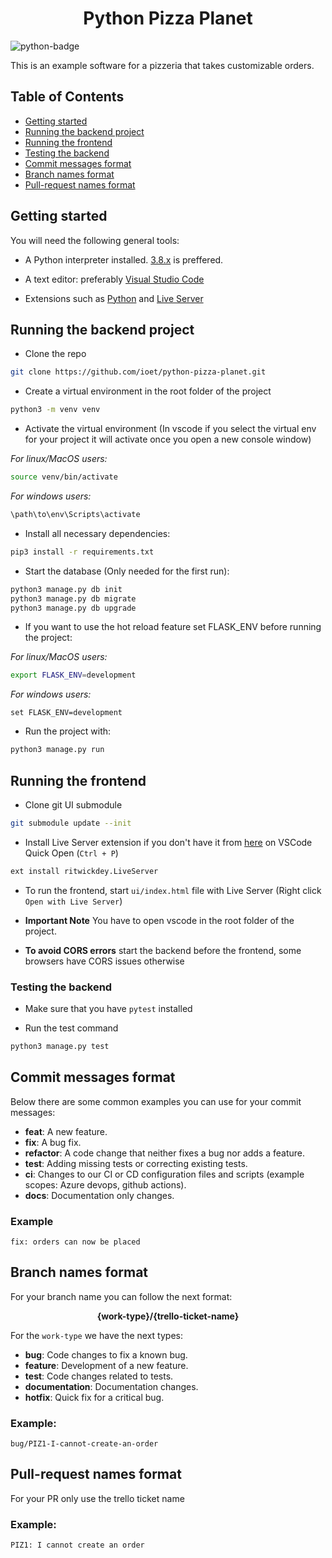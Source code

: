 <h1 align="center"> Python Pizza Planet </h1>

![python-badge](https://img.shields.io/badge/python-%2314354C.svg?style=for-the-badge&logo=python&logoColor=white)

This is an example software for a pizzeria that takes customizable orders.

## Table of Contents

- [Getting started](#getting-started)
- [Running the backend project](#running-the-backend-project)
- [Running the frontend](#running-the-frontend)
- [Testing the backend](#testing-the-backend)
- [Commit messages format](#commit-messages-format)
- [Branch names format](#branch-names-format)
- [Pull-request names format](#pull-request-names-format)

## Getting started

You will need the following general tools:

- A Python interpreter installed. [3.8.x](https://www.python.org/downloads/release/python-3810/) is preffered.

- A text editor: preferably [Visual Studio Code](https://code.visualstudio.com/download)

- Extensions such as [Python](https://marketplace.visualstudio.com/items?itemName=ms-python.python) and [Live Server](https://marketplace.visualstudio.com/items?itemName=ritwickdey.LiveServer)

## Running the backend project

- Clone the repo

```bash
git clone https://github.com/ioet/python-pizza-planet.git
```

- Create a virtual environment in the root folder of the project

```bash
python3 -m venv venv
```

- Activate the virtual environment (In vscode if you select the virtual env for your project it will activate once you open a new console window)

_For linux/MacOS users:_

```bash
source venv/bin/activate 
```

_For windows users:_

```cmd
\path\to\env\Scripts\activate
```

- Install all necessary dependencies:

```bash
pip3 install -r requirements.txt
```

- Start the database (Only needed for the first run):

```bash
python3 manage.py db init
python3 manage.py db migrate
python3 manage.py db upgrade
```

- If you want to use the hot reload feature set FLASK_ENV before running the project:

_For linux/MacOS users:_

```bash
export FLASK_ENV=development 
```

_For windows users:_

```CMD
set FLASK_ENV=development
```

- Run the project with:

```bash
python3 manage.py run
```

## Running the frontend

- Clone git UI submodule

```bash
git submodule update --init
```

- Install Live Server extension if you don't have it from [here](https://marketplace.visualstudio.com/items?itemName=ritwickdey.LiveServer) on VSCode Quick Open (`Ctrl + P`)

```bash
ext install ritwickdey.LiveServer
```

- To run the frontend, start `ui/index.html` file with Live Server (Right click `Open with Live Server`)

- **Important Note** You have to open vscode in the root folder of the project.

- **To avoid CORS errors** start the backend before the frontend, some browsers have CORS issues otherwise

### Testing the backend

- Make sure that you have `pytest` installed

- Run the test command

```bash
python3 manage.py test
```
## Commit messages format

Below there are some common examples you can use for your commit messages:

- **feat**: A new feature.
- **fix**: A bug fix.
- **refactor**: A code change that neither fixes a bug nor adds a feature.
- **test**: Adding missing tests or correcting existing tests.
- **ci**: Changes to our CI or CD configuration files and scripts (example scopes: Azure devops, github actions).
- **docs**: Documentation only changes.

### Example
```shell
fix: orders can now be placed
```
## Branch names format

For your branch name you can follow the next format:

<p align="center"><b>{work-type}/{trello-ticket-name}</b></p>

For the `work-type` we have the next types:

- **bug**: Code changes to fix a known bug.
- **feature**: Development of a new feature.
- **test**: Code changes related to tests.
- **documentation**: Documentation changes.
- **hotfix**: Quick fix for a critical bug.

### Example:

```shell
bug/PIZ1-I-cannot-create-an-order
```
## Pull-request names format
For your PR only use the trello ticket name 

### Example:

```shell
PIZ1: I cannot create an order
```